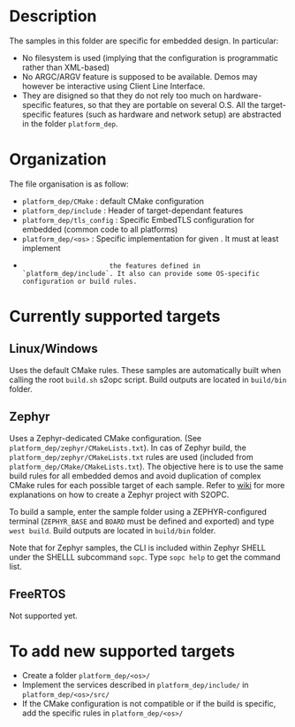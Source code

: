 # Description
The samples in this folder are specific for embedded design. In particular:
- No filesystem is used (implying that the configuration is programmatic rather than XML-based)
- No ARGC/ARGV feature is supposed to be available. Demos may however be interactive using Client Line Interface.
- They are disigned so that they do not rely too much on hardware-specific features, so that they are portable on several O.S. All the target-specific features (such as hardware and network setup) are abstracted in the folder `platform_dep`.

# Organization
The file organisation is as follow:
- `platform_dep/CMake`      : default CMake configuration
- `platform_dep/include`    : Header of target-dependant features
- `platform_dep/tls_config` : Specific EmbedTLS configuration for embedded (common code to all platforms)
- `platform_dep/<os>`       : Specific implementation for given <platform>. It must at least implement
-                           the features defined in `platform_dep/include`. It also can provide some OS-specific configuration or build rules.

# Currently supported targets
## Linux/Windows
Uses the default CMake rules. These samples are automatically built when calling the root `build.sh` s2opc script.
Build outputs are located in `build/bin` folder.

## Zephyr
Uses a Zephyr-dedicated CMake configuration. (See `platform_dep/zephyr/CMakeLists.txt`).
In cas of Zephyr build, the `platform_dep/zephyr/CMakeLists.txt` rules are used (included from `platform_dep/CMake/CMakeLists.txt`). The objective here is to use the same build rules for all embedded demos and avoid duplication of complex CMake rules for each possible target of each sample. Refer to [wiki](https://gitlab.com/systerel/S2OPC/-/wikis/compilation/Zephyr-compilation) for more explanations on how to create a Zephyr project with S2OPC.

To build a sample, enter the sample folder using a ZEPHYR-configured terminal (`ZEPHYR_BASE` and `BOARD` must be defined and exported) and type `west build`.
Build outputs are located in `build/bin` folder.

Note that for Zephyr samples, the CLI is included within Zephyr SHELL under the SHELLL subcommand `sopc`. Type `sopc help` to get the command list.

## FreeRTOS
Not supported yet.

# To add new supported targets
- Create a folder `platform_dep/<os>/`
- Implement the services described in `platform_dep/include/` in  `platform_dep/<os>/src/`
- If the CMake configuration is not compatible or if the build is specific, add the specific rules in `platform_dep/<os>/`
